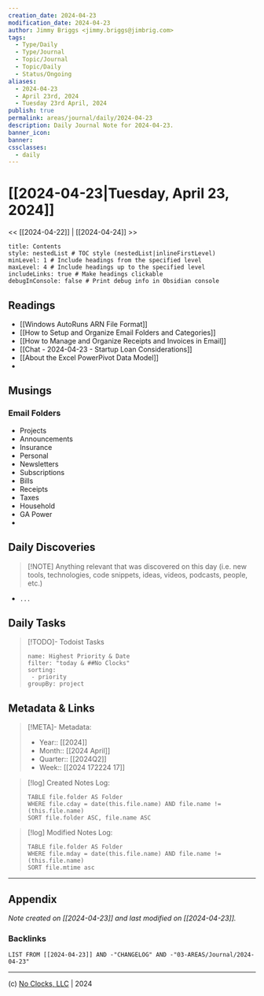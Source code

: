 ```yaml
---
creation_date: 2024-04-23
modification_date: 2024-04-23
author: Jimmy Briggs <jimmy.briggs@jimbrig.com>
tags:
  - Type/Daily
  - Type/Journal
  - Topic/Journal
  - Topic/Daily
  - Status/Ongoing
aliases:
  - 2024-04-23
  - April 23rd, 2024
  - Tuesday 23rd April, 2024
publish: true
permalink: areas/journal/daily/2024-04-23
description: Daily Journal Note for 2024-04-23.
banner_icon:
banner:
cssclasses:
  - daily
---
```



# [[2024-04-23|Tuesday, April 23, 2024]]

<< [[2024-04-22]] | [[2024-04-24]] >>

```table-of-contents
title: Contents 
style: nestedList # TOC style (nestedList|inlineFirstLevel)
minLevel: 1 # Include headings from the specified level
maxLevel: 4 # Include headings up to the specified level
includeLinks: true # Make headings clickable
debugInConsole: false # Print debug info in Obsidian console
```

## Readings

- [[Windows AutoRuns ARN File Format]]
- [[How to Setup and Organize Email Folders and Categories]]
- [[How to Manage and Organize Receipts and Invoices in Email]]
- [[Chat - 2024-04-23 - Startup Loan Considerations]]
- [[About the Excel PowerPivot Data Model]]
- 

## Musings

### Email Folders

- Projects
- Announcements
- Insurance
- Personal
- Newsletters
- Subscriptions
- Bills
- Receipts
- Taxes
- Household
- GA Power
- 

## Daily Discoveries

> [!NOTE] Anything relevant that was discovered on this day (i.e. new tools, technologies, code snippets, ideas, videos, podcasts, people, etc.)

- `...`

## Daily Tasks

> [!TODO]- Todoist Tasks
> ```todoist
> name: Highest Priority & Date
> filter: "today & ##No Clocks"
> sorting:
 >  - priority
> groupBy: project
> ```


## Metadata & Links

> [!META]- Metadata:
> - Year:: [[2024]]
> - Month:: [[2024 April]]
> - Quarter:: [[2024Q2]]
> - Week:: [[2024 172224 17]]

> [!log] Created Notes Log:
> ```dataview
> TABLE file.folder AS Folder
> WHERE file.cday = date(this.file.name) AND file.name != (this.file.name)
> SORT file.folder ASC, file.name ASC
> ```

> [!log] Modified Notes Log:
> ```dataview
> TABLE file.folder AS Folder
> WHERE file.mday = date(this.file.name) AND file.name != (this.file.name)
> SORT file.mtime asc
> ```

***

## Appendix

*Note created on [[2024-04-23]] and last modified on [[2024-04-23]].*

### Backlinks

```dataview
LIST FROM [[2024-04-23]] AND -"CHANGELOG" AND -"03-AREAS/Journal/2024-04-23"
```

***

(c) [No Clocks, LLC](https://github.com/noclocks) | 2024



